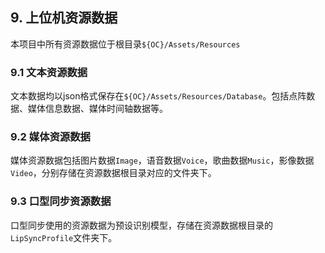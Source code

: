 ## 9. 上位机资源数据

本项目中所有资源数据位于根目录`${OC}/Assets/Resources`

### 9.1 文本资源数据

文本数据均以json格式保存在`${OC}/Assets/Resources/Database`。包括点阵数据、媒体信息数据、媒体时间轴数据等。

### 9.2 媒体资源数据

媒体资源数据包括图片数据`Image`，语音数据`Voice`，歌曲数据`Music`，影像数据`Video`，分别存储在资源数据根目录对应的文件夹下。

### 9.3 口型同步资源数据

口型同步使用的资源数据为预设识别模型，存储在资源数据根目录的`LipSyncProfile`文件夹下。